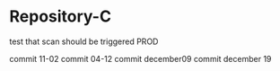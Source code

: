 # Repository-C

test that scan should be triggered PROD

commit 11-02
commit 04-12
commit december09
commit december 19
